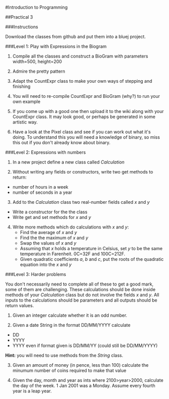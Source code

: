 #Introduction to Programming

##Practical 3

###Instructions

Download the classes from github and put them into a bluej project. 

###Level 1: Play with Expressions in the Biogram

1. Compile all the classes and construct a BioGram with parameters width=500, height=200

2. Admire the pretty pattern

3. Adapt the CountExpr class to make your own ways of stepping and finishing

4. You will need to re-compile CountExpr and BioGram (why?) to run your own example

5. If you come up with a good one then upload it to the wiki along with your CountExpr class. It may look good, or perhaps be generated in some artistic way.

6. Have a look at the Pixel class and see if you can work out what it's doing. To understand this you will need a knowledge of binary, so miss this out if you don't already know about binary.

###Level 2: Expressions with numbers

1. In a new project define a new class called _Calculation_

2. Without writing any fields or constructors, write two get methods to return:

  * number of hours in a week
  * number of seconds in a year

3. Add to the _Calculation_ class two real-number fields called _x_ and _y_

  * Write a constructor for the the class
  * Write get and set methods for _x_ and _y_

4. Write more methods which do calculations with _x_ and _y_:
   * Find the average of _x_ and _y_
   * Find the the maximum of _x_ and _y_
   * Swap the values of _x_ and _y_
   * Assuming that _x_ holds a temperature in Celsius, set _y_ to be the same temperature in Farenheit. 0C=32F and 100C=212F.
   * Given quadratic coefficients _a_, _b_ and _c_, put the roots of the quadratic equation into the _x_ and _y_


###Level 3: Harder problems

You don't necessarily need to complete all of these to get a good mark, some of them are challenging. These calculations should be done inside methods of your _Calculation_ class but do not involve the fields _x_ and _y_. All inputs to the calculations should be parameters and all outputs should be return values.

1. Given an integer calculate whether it is an odd number.

2. Given a date String in the format DD/MM/YYYY calculate
 * DD
 * YYYY
 * YYYY even if format given is DD/MM/YY (could still be DD/MM/YYYY)
 
  __Hint:__ you will need to use methods from the _String_ class.
  
3. Given an amount of money (in pence, less than 100) calculate the minumum number of coins required to make that value

4. Given the day, month and year as ints where 2100>year>2000, calculate the day of the week. 1 Jan 2001 was a Monday. Assume every fourth year is a leap year.

